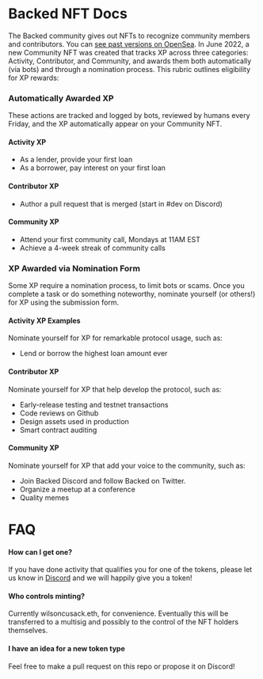 # Backed NFT Docs
The Backed community gives out NFTs to recognize community members and contributors. You can [see past versions on OpenSea](https://opensea.io/collection/nft-pawn-shop-community-nfts). In June 2022, a new Community NFT was created that tracks XP across three categories: Activity, Contributor, and Community, and awards them both automatically (via bots) and through a nomination process. This rubric outlines eligibility for XP rewards: 

### Automatically Awarded XP
These actions are tracked and logged by bots, reviewed by humans every Friday, and the XP automatically appear on your Community NFT. 

#### Activity XP
- As a lender, provide your first loan
- As a borrower, pay interest on your first loan

#### Contributor XP
- Author a pull request that is merged (start in #dev on Discord)

#### Community XP
- Attend your first community call, Mondays at 11AM EST
- Achieve a 4-week streak of community calls

### XP Awarded via Nomination Form
Some XP require a nomination process, to limit bots or scams. Once you complete a task or do something noteworthy, nominate yourself (or others!) for XP using the submission form.

#### Activity XP Examples
Nominate yourself for XP for remarkable protocol usage, such as:
- Lend or borrow the highest loan amount ever

#### Contributor XP
Nominate yourself for XP that help develop the protocol, such as:
- Early-release testing and testnet transactions
- Code reviews on Github
- Design assets used in production
- Smart contract auditing

#### Community XP
Nominate yourself for XP that add your voice to the community, such as:
- Join Backed Discord and follow Backed on Twitter.
- Organize a meetup at a conference
- Quality memes

# FAQ

#### How can I get one?
If you have done activity that qualifies you for one of the tokens, please let us know in [Discord](https://discord.gg/kY84MkKwmk) and we will happily give you a token!

#### Who controls minting? 
Currently wilsoncusack.eth, for convenience. Eventually this will be transferred to a multisig and possibly to the control of the NFT holders themselves. 

#### I have an idea for a new token type
Feel free to make a pull request on this repo or propose it on Discord! 